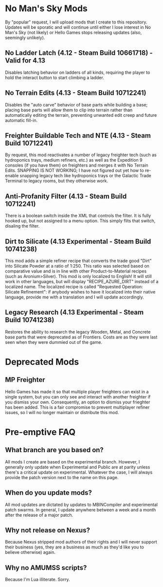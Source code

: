# No Man's Sky Mods
By "popular" request, I will upload mods that I create to this repository. Updates will be sporatic and will continue until either I lose interest in No Man's Sky (not likely) or Hello Games stops releasing updates (also, seemingly unlikely).

## No Ladder Latch (4.12 - Steam Build 10661718) - Valid for 4.13
Disables latching behavior on ladders of all kinds, requiring the player to hold the interact button to start climbing a ladder.

## No Terrain Edits (4.13 - Steam Build 10712241)
Disables the "auto carve" behavior of base parts while building a base; placing base parts will allow them to clip into terrain rather than automatically editing the terrain, preventing unwanted edit creep and future automatic fill-in.

## Freighter Buildable Tech and NTE (4.13 - Steam Build 10712241)
By request, this mod reactivates a number of legacy freighter tech (such as hydroponics trays, medium refiners, etc.) as well as the Expedition 9 consoles (if you have them) on freighters and merges it with No Terrain Edits. SNAPPING IS NOT WORKING; I have not figured out yet how to re-enable snapping legacy tech like hydroponics trays or the Galactic Trade Terminal to legacy rooms, but they otherwise work.

## Anti-Profanity Filter (4.13 - Steam Build 10712241)
There is a boolean switch inside the XML that controls the filter. It is fully hooked up, but not assigned to a menu option. This simply flits that switch, disaling the filter.

## Dirt to Silicate (4.13 Experimental - Steam Build 10741238)
This mod adds a simple refiner recipe that converts the trade good "Dirt" into Silicate Powder at a ratio of 1:250. This ratio was selected based on comparative value and is in line with other Product-to-Material recipes (such as Aronium>Silver).
This mod is only localized to English! It will still work in other languages, but will display "RECIPE_AZURE_DIRT" instead of a localized name. The localized recipe is called "Requested Operation: Silicate Refinement": if anybody wishes to have it localized into their native language, provide me with a translation and I will update accordingly.

## Legacy Research (4.13 Experimental - Steam Build 10741238)
Restores the ability to research the legacy Wooden, Metal, and Concrete base parts that were deprecated as of Frontiers. Costs are as they were last seen when they were dummied out of the game.

# Deprecated Mods

## MP Freighter
Hello Games has made it so that multiple player freighters can exist in a single system, but you can only see and interact with another freighter if you dismiss your own. Consequently, an option to dismiss your frieghter has been added. This is a fair compromise to prevent multiplayer refiner issues, so I will no longer maintain or distribute this mod.


# Pre-emptive FAQ
## What branch are you based on?
All mods I create are based on the experimental branch. However, I generally only update when Experimental and Public are at parity unless there's a critical update on experimental. Whatever the case, I will always provide the patch version next to the name on this page.
## When do you update mods?
All mod updates are dictated by updates to MBINCompiler and experimental patch swarms. In general, I update anywhere between a week and a month after the release of a major patch.
## Why not release on Nexus?
Because Nexus stripped mod authors of their rights and I will never support their business (yes, they are a business as much as they'd like you to believe otherwise) again.
## Why no AMUMSS scripts?
Because I'm Lua illiterate. Sorry.
